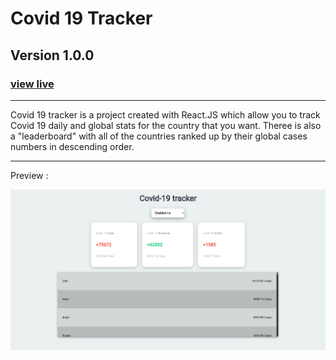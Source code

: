 # Covid 19 Tracker

## Version 1.0.0
### [view live](https://cblokkeel.github.io/covid19-tracker)

---

Covid 19 tracker is a project created with React.JS which allow you to track Covid 19 daily and global stats for the country that you want. Theree is also a "leaderboard" with all of the countries ranked up by their global cases numbers in descending order.

---

Preview : 

![Covid Tracker preview](./live.png)


